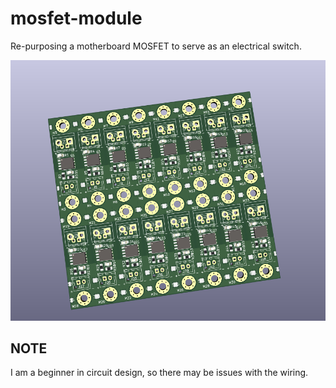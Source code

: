 # mosfet-module
Re-purposing a motherboard MOSFET to serve as an electrical switch.

![panel](./_readme-assets/panel.png)

## NOTE
I am a beginner in circuit design, so there may be issues with the wiring.